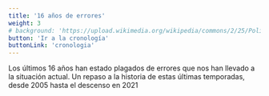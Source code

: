 ```yaml
---
title: '16 años de errores'
weight: 3
# background: 'https://upload.wikimedia.org/wikipedia/commons/2/25/Polideportivo_Antonio_Magari%C3%B1os_recortada.jpg'
button: 'Ir a la cronología'
buttonLink: 'cronologia'
---
```


Los últimos 16 años han estado plagados de errores que nos han llevado a la situación actual. Un repaso a la historia de estas últimas temporadas, desde 2005 hasta el descenso en 2021
